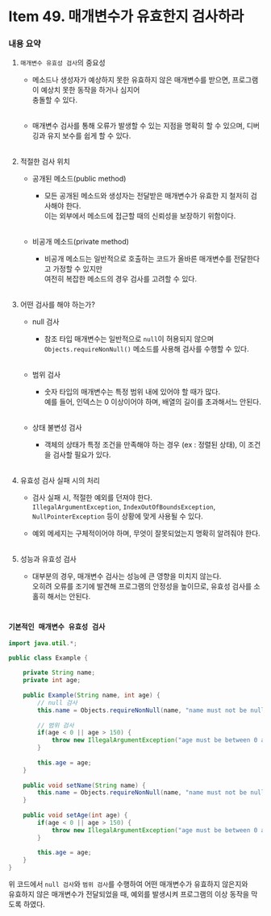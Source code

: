 # Item 49. 매개변수가 유효한지 검사하라

### 내용 요약 <br>
1. `매개변수 유효성 검사`의 중요성
    - 메소드나 생성자가 예상하지 못한 유효하지 않은 매개변수를 받으면, 프로그램이 예상치 못한 동작을 하거나 심지어 <br>
      충돌할 수 있다. <br><br>

    - 매개변수 검사를 통해 오류가 발생할 수 있는 지점을 명확히 할 수 있으며, 디버깅과 유지 보수를 쉽게 할 수 있다. <br><br>


2. 적절한 검사 위치
   - 공개된 메소드(public method)
     - 모든 공개된 메소드와 생성자는 전달받은 매개변수가 유효한 지 철저히 검사해야 한다. <br>
       이는 외부에서 메소드에 접근할 때의 신뢰성을 보장하기 위함이다. <br><br>
     
   - 비공개 메소드(private method)
     - 비공개 메소드는 일반적으로 호출하는 코드가 올바른 매개변수를 전달한다고 가정할 수 있지만 <br>
       여전히 복잡한 메소드의 경우 검사를 고려할 수 있다. <br><br>

       
3. 어떤 검사를 해야 하는가?
   - null 검사
     - 참조 타입 매개변수는 일반적으로 `null`이 허용되지 않으며 <br>
       `Objects.requireNonNull()` 메소드를 사용해 검사를 수행할 수 있다. <br><br>

   - 범위 검사
     - 숫자 타입의 매개변수는 특정 범위 내에 있어야 할 때가 많다. <br>
       예를 들어, 인덱스는 0 이상이어야 하며, 배열의 길이를 초과해서느 안된다. <br><br>

   - 상태 불변성 검사
     - 객체의 상태가 특정 조건을 만족해야 하는 경우 (ex : 정렬된 상태), 이 조건을 검사할 필요가 있다. <br><br>


4. 유효성 검사 실패 시의 처리
   - 검사 실패 시, 적절한 예외를 던져야 한다. <br>
     `IllegalArgumentException`, `IndexOutOfBoundsException`, `NullPointerException` 등이 상황에 맞게 사용될 수 있다. <br>

   - 예외 메세지는 구체적이어야 하며, 무엇이 잘못되었는지 명확히 알려줘야 한다. <br><br>


5. 성능과 유효성 검사
   - 대부분의 경우, 매개변수 검사는 성능에 큰 영향을 미치지 않는다. <br>
     오히려 오류를 조기에 발견해 프로그램의 안정성을 높이므로, 유효성 검사를 소홀히 해서는 안된다. <br><br>


### `기본적인 매개변수 유효성 검사` 
```java
import java.util.*;

public class Example {
    
    private String name;
    private int age;
   
    public Example(String name, int age) {
        // null 검사
        this.name = Objects.requireNonNull(name, "name must not be null");
        
        // 범위 검사
        if(age < 0 || age > 150) {
            throw new IllegalArgumentException("age must be between 0 and 150");
        }
        
        this.age = age;
    }
    
    public void setName(String name) {
        this.name = Objects.requireNonNull(name, "name must not be null");
    }
    
    public void setAge(int age) {
        if(age < 0 || age > 150) {
            throw new IllegalArgumentException("age must be between 0 and 150");
        }
        
        this.age = age;
    }
}
```
위 코드에서 `null 검사`와 `범위 검사`를 수행하여 어떤 매개변수가 유효하지 않은지와 <br>
유효하지 않은 매개변수가 전달되었을 때, 예외를 발생시켜 프로그램의 이상 동작을 막도록 하였다. <br>
